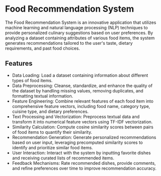 # Food Recommendation System

The Food Recommendation System is an innovative application that utilizes machine learning and natural language processing (NLP) techniques to provide personalized culinary suggestions based on user preferences. By analyzing a dataset containing attributes of various food items, the system generates recommendations tailored to the user's taste, dietary requirements, and past food choices.

## Features

- Data Loading: Load a dataset containing information about different types of food items.
- Data Preprocessing: Cleanse, standardize, and enhance the quality of the dataset by handling missing values, removing duplicates, and formatting textual information.
- Feature Engineering: Combine relevant features of each food item into comprehensive feature vectors, including food name, category type, cuisine type, and dietary preferences.
- Text Processing and Vectorization: Preprocess textual data and transform it into numerical feature vectors using TF-IDF vectorization.
- Similarity Calculation: Compute cosine similarity scores between pairs of food items to quantify their similarity.
- Recommendation Generation: Generate personalized recommendations based on user input, leveraging precomputed similarity scores to identify and prioritize similar food items.
- User Interaction: Interact with the system by inputting favorite dishes and receiving curated lists of recommended items.
- Feedback Mechanisms: Rate recommended dishes, provide comments, and refine preferences over time to improve recommendation accuracy.

